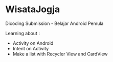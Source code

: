 # WisataJogja

Dicoding Submission - Belajar Android Pemula 

Learning about :
- Activity on Android
- Intent on Activity 
- Make a list with Recycler View and CardView
